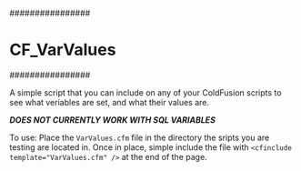 ################
# CF_VarValues #
################

A simple script that you can include on any of your ColdFusion scripts to see what veriables are set, and what their values are.

***DOES NOT CURRENTLY WORK WITH SQL VARIABLES***

To use: Place the <code>VarValues.cfm</code> file in the directory the sripts you are testing are located in. Once in place, simple include the file with <code>&lt;cfinclude template="VarValues.cfm" /&gt;</code> at the end of the page.
